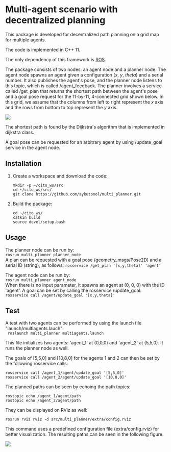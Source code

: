 # Multi-agent scenario with decentralized planning
This package is developed for decentralized path planning on a grid map for multiple agents.

The code is implemented in C++ 11.

The only dependency of this framework is [ROS](http://www.ros.org/install/).

The package consists of two nodes: an agent node and a planner node. The agent node spawns an agent given a configuration
(_x_, _y_, _theta_) and a serial number. It also publishes the agent's pose, and the planner node listens to this topic,
which is called /agent_feedback. The planner involves a service called /get_plan that returns the shortest path between the
agent's pose and a goal pose request for the 11-by-11, 4-connected grid shown below. In this grid, we assume that the 
columns from left to right represent the _x_ axis and the rows from bottom to top represent the _y_ axis. 

![](https://github.com/aykutonol/multi_planner/blob/master/extra/grid.png)

The shortest path is found by the Dijkstra's algorithm that is implemented in dijkstra class.

A goal pose can be requested for an arbitrary agent by using /update_goal service in the agent node.

## Installation
1. Create a workspace and download the code:  
    ```
    mkdir -p ~/cito_ws/src
    cd ~/cito_ws/src/
    git clone https://github.com/aykutonol/multi_planner.git
    ```  
2. Build the package:
    ```
    cd ~/cito_ws/
    catkin build
    source devel/setup.bash
    ```

## Usage
The planner node can be run by:  
`rosrun multi_planner planner_node`  
A plan can be requested with a goal pose (geometry_msgs/Pose2D) and a serial ID (string), as follows:
`rosservice /get_plan '[x,y,theta]' 'agent'`

The agent node can be run by:  
`rosrun multi_planner agent_node`  
When there is no input parameter, it spawns an agent at (0, 0, 0) with the ID 'agent'. A goal can be set by calling the
rosservice /update_goal:  
`rosservice call /agent/update_goal '[x,y,theta]'`

## Test
A test with two agents can be performed by using 
the launch file "launch/multiagents.lauch":  
` roslaunch multi_planner multiagents.launch`

This file initializes two agents: 'agent_1' at (0,0,0) and 'agent_2' at (5,5,0). It runs the planner node as well.

The goals of [5,5,0] and [10,8,0] for the agents 1 and 2 can then be set by the following rosservice calls:  
```
rosservice call /agent_1/agent/update_goal '[5,5,0]'
rosservice call /agent_2/agent/update_goal '[10,8,0]'
```

The planned paths can be seen by echoing the path topics:
```
rostopic echo /agent_1/agent/path
rostopic echo /agent_2/agent/path
```

They can be displayed on RViz as well:
```
rosrun rviz rviz -d src/multi_planner/extra/config.rviz
```
This command uses a predefined configuration file (extra/config.rviz) for better visualization. The resulting paths
can be seen in the following figure.

![](https://github.com/aykutonol/multi_planner/blob/master/extra/rviz_ss.png)
